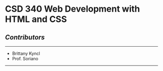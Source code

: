 # **CSD 340 Web Development with HTML and CSS**
## _Contributors_
---
* Brittany Kyncl
* Prof. Soriano
---



